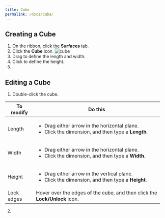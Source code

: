 ```yaml
---
title: Cube
permalink: /docs/cube/
---
```


## Creating a Cube

1. On the ribbon, click the **Surfaces** tab.
2. Click the **Cube** icon. ![cube](https://documentationdemo.github.io/img/ribbonPrimitiveCube-80@2x.png)
3. Drag to define the length and width.
4. Click to define the height.
5. 

## Editing a Cube

1. Double-click the cube.

To modify | Do this
--- | ---
Length | <ul><li>Drag either arrow in the horizontal plane.</li><li>Click the dimension, and then type a **Length**.</li></ul>
Width | <ul><li>Drag either arrow in the horizontal plane.</li><li>Click the dimension, and then type a **Width**.</li></ul>
Height | <ul><li>Drag either arrow in the vertical plane.</li><li>Click the dimension, and then type a **Height**.</li></ul>
Lock edges | Hover over the edges of the cube, and then click the **Lock/Unlock** icon.

2.
